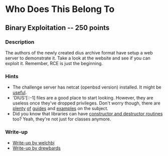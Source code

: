 # Who Does This Belong To

## Binary Exploitation -- 250 points

### Description

The authors of the newly created dius archive format have setup a web server to demonstrate it. Take a look at the website and see if you can exploit it. Remember, RCE is just the beginning.

### Hints

* The challenge server has netcat (openbsd version) installed. It might be [useful](http://pentestmonkey.net/cheat-sheet/shells/reverse-shell-cheat-sheet).
* 'DIUS'[::-1] files are a good place to start looking. However, they are useless once they've dropped privileges. Don't worry though, there are [plenty](https://jlajara.gitlab.io/posts/2019/06/15/Privesc_Ret2libc_ASLR_64.html) [of](https://recipeforroot.com/suid-binaries/) [guides](https://lwn.net/Articles/250468/) and [examples](https://git.zx2c4.com/calibre-mount-helper-exploit/about/) on the subject.
* Did you know that libraries can have [constructor and destructor routines](http://www.faqs.org/docs/Linux-HOWTO/Program-Library-HOWTO.html#INIT-AND-CLEANUP) too? Yeah, they're not just for classes anymore.


### Write-up

- [Write-up by welchbj](https://github.com/welchbj/ctf/tree/master/writeups/2020/CyberStakes/who-does-this-belong-to)
- [Write-up by drewbards](https://github.com/drewbarbs/acictf-2020-writeups/tree/master/who-does-this-belong-to)
